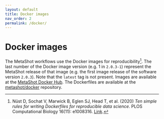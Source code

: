 ```yaml
---
layout: default
title: Docker images
nav_order: 2
permalink: /docker/
---
```


# Docker images

The MetaShot workflows use the Docker images for reproducibility[^1]. The
last number of the Docker image version (e.g. 1 in `2.0.3-1`) represent the
MetaShot release of that image (e.g. the first image release of the software
version `2.0.3`). Note that the `latest` tag is not present. Images are
available at the [MetaShot Docker Hub](https://hub.docker.com/u/metashot/). The
Dockerfiles are available at the
[metashot/docker](https://github.com/metashot/docker) repository.



[^1]: Nüst D, Sochat V, Marwick B, Eglen SJ, Head T, et al. (2020) *Ten simple
      rules for writing Dockerfiles for reproducible data science*. PLOS
      Computational Biology 16(11): e1008316.
      [Link](https://doi.org/10.1371/journal.pcbi.1008316).
